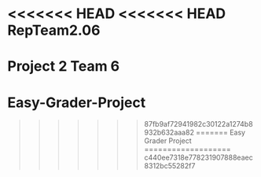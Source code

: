 <<<<<<< HEAD
<<<<<<< HEAD
RepTeam2.06
===========

Project 2 Team 6
=======
Easy-Grader-Project
===================
>>>>>>> 87fb9af72941982c30122a1274b8932b632aaa82
=======
Easy Grader Project
===================
>>>>>>> c440ee7318e778231907888eaec8312bc55282f7
